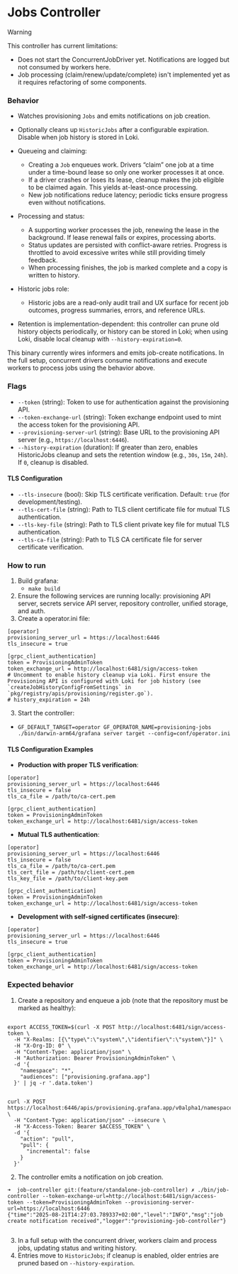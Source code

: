 # Jobs Controller

> [!WARNING]
> This controller has current limitations:
>
> - Does not start the ConcurrentJobDriver yet. Notifications are logged but not consumed by workers here.
> - Job processing (claim/renew/update/complete) isn't implemented yet as it requires refactoring of some components.

### Behavior

- Watches provisioning `Jobs` and emits notifications on job creation.
- Optionally cleans up `HistoricJobs` after a configurable expiration. Disable when job history is stored in Loki.

- Queueing and claiming:
  - Creating a `Job` enqueues work. Drivers “claim” one job at a time under a time-bound lease so only one worker processes it at once.
  - If a driver crashes or loses its lease, cleanup makes the job eligible to be claimed again. This yields at-least-once processing.
  - New job notifications reduce latency; periodic ticks ensure progress even without notifications.

- Processing and status:
  - A supporting worker processes the job, renewing the lease in the background. If lease renewal fails or expires, processing aborts.
  - Status updates are persisted with conflict-aware retries. Progress is throttled to avoid excessive writes while still providing timely feedback.
  - When processing finishes, the job is marked complete and a copy is written to history.

- Historic jobs role:
  - Historic jobs are a read-only audit trail and UX surface for recent job outcomes, progress summaries, errors, and reference URLs.
- Retention is implementation-dependent: this controller can prune old history objects periodically, or history can be stored in Loki; when using Loki, disable local cleanup with `--history-expiration=0`.

This binary currently wires informers and emits job-create notifications. In the full setup, concurrent drivers consume notifications and execute workers to process jobs using the behavior above.

### Flags

- `--token` (string): Token to use for authentication against the provisioning API.
- `--token-exchange-url` (string): Token exchange endpoint used to mint the access token for the provisioning API.
- `--provisioning-server-url` (string): Base URL to the provisioning API server (e.g., `https://localhost:6446`).
- `--history-expiration` (duration): If greater than zero, enables HistoricJobs cleanup and sets the retention window (e.g., `30s`, `15m`, `24h`). If `0`, cleanup is disabled.

#### TLS Configuration

- `--tls-insecure` (bool): Skip TLS certificate verification. Default: `true` (for development/testing).
- `--tls-cert-file` (string): Path to TLS client certificate file for mutual TLS authentication.
- `--tls-key-file` (string): Path to TLS client private key file for mutual TLS authentication.
- `--tls-ca-file` (string): Path to TLS CA certificate file for server certificate verification.

### How to run

1. Build grafana:
   - `make build`
2. Ensure the following services are running locally: provisioning API server, secrets service API server, repository controller, unified storage, and auth.
3. Create a operator.ini file:
```
[operator]
provisioning_server_url = https://localhost:6446
tls_insecure = true

[grpc_client_authentication]
token = ProvisioningAdminToken
token_exchange_url = http://localhost:6481/sign/access-token
# Uncomment to enable history cleanup via Loki. First ensure the Provisioning API is configured with Loki for job history (see `createJobHistoryConfigFromSettings` in `pkg/registry/apis/provisioning/register.go`).
# history_expiration = 24h  
```
3. Start the controller:
  - `GF_DEFAULT_TARGET=operator GF_OPERATOR_NAME=provisioning-jobs ./bin/darwin-arm64/grafana server target --config=conf/operator.ini`

#### TLS Configuration Examples

- **Production with proper TLS verification**:
```
[operator]
provisioning_server_url = https://localhost:6446
tls_insecure = false
tls_ca_file = /path/to/ca-cert.pem

[grpc_client_authentication]
token = ProvisioningAdminToken
token_exchange_url = http://localhost:6481/sign/access-token
```

- **Mutual TLS authentication**:
```
[operator]
provisioning_server_url = https://localhost:6446
tls_insecure = false
tls_ca_file = /path/to/ca-cert.pem
tls_cert_file = /path/to/client-cert.pem 
tls_key_file = /path/to/client-key.pem

[grpc_client_authentication]
token = ProvisioningAdminToken
token_exchange_url = http://localhost:6481/sign/access-token
```

- **Development with self-signed certificates (insecure)**:
```
[operator]
provisioning_server_url = https://localhost:6446
tls_insecure = true

[grpc_client_authentication]
token = ProvisioningAdminToken
token_exchange_url = http://localhost:6481/sign/access-token
```

### Expected behavior

1. Create a repository and enqueue a job (note that the repository must be marked as healthy):

```curl

export ACCESS_TOKEN=$(curl -X POST http://localhost:6481/sign/access-token \
  -H "X-Realms: [{\"type\":\"system\",\"identifier\":\"system\"}]" \
  -H "X-Org-ID: 0" \
  -H "Content-Type: application/json" \
  -H "Authorization: Bearer ProvisioningAdminToken" \
  -d '{
    "namespace": "*",
    "audiences": ["provisioning.grafana.app"]
  }' | jq -r '.data.token')
```

```curl

curl -X POST https://localhost:6446/apis/provisioning.grafana.app/v0alpha1/namespaces/default/repositories/test6/jobs \
  -H "Content-Type: application/json" --insecure \
  -H "X-Access-Token: Bearer $ACCESS_TOKEN" \
  -d '{
    "action": "pull",
    "pull": {
      "incremental": false
    }
  }'
```

2. The controller emits a notification on job creation.

```
➜  job-controller git:(feature/standalone-job-controller) ✗ ./bin/job-controller --token-exchange-url=http://localhost:6481/sign/access-token --token=ProvisioningAdminToken --provisioning-server-url=https://localhost:6446
{"time":"2025-08-21T14:27:03.789337+02:00","level":"INFO","msg":"job create notification received","logger":"provisioning-job-controller"}
```

```

```

3. In a full setup with the concurrent driver, workers claim and process jobs, updating status and writing history.
4. Entries move to `HistoricJobs`; if cleanup is enabled, older entries are pruned based on `--history-expiration`.
